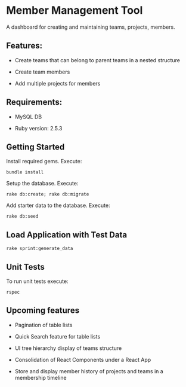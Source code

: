 # Member Management Tool

A dashboard for creating and maintaining teams, projects, members.

## Features:

* Create teams that can belong to parent teams in a nested structure

* Create team members

* Add multiple projects for members

## Requirements:

* MySQL DB

* Ruby version: 2.5.3

## Getting Started

Install required gems. Execute:
```
bundle install
```
Setup the database. Execute:
```
rake db:create; rake db:migrate
```
Add starter data to the database. Execute:
```
rake db:seed
```

## Load Application with Test Data
```
rake sprint:generate_data
```

## Unit Tests

To run unit tests execute:
```
rspec
```

## Upcoming features

* Pagination of table lists

* Quick Search feature for table lists

* UI tree hierarchy display of teams structure

* Consolidation of React Components under a React App

* Store and display member history of projects and teams in a membership timeline
